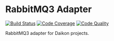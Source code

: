 # RabbitMQ3 Adapter

[![Build Status](https://scrutinizer-ci.com/g/daikon-cqrs/rabbitmq3-adapter/badges/build.png?b=master)](https://scrutinizer-ci.com/g/daikon-cqrs/rabbitmq3-adapter/build-status/master)
[![Code Coverage](https://scrutinizer-ci.com/g/daikon-cqrs/rabbitmq3-adapter/badges/coverage.png?b=master)](https://scrutinizer-ci.com/g/daikon-cqrs/rabbitmq3-adapter/?branch=master)
[![Code Quality](https://scrutinizer-ci.com/g/daikon-cqrs/rabbitmq3-adapter/badges/quality-score.png?b=master)](https://scrutinizer-ci.com/g/daikon-cqrs/rabbitmq3-adapter/?branch=master)

RabbitMQ3 adapter for Daikon projects.

